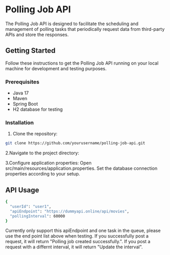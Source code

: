 # Polling Job API

The Polling Job API is designed to facilitate the scheduling and management of polling tasks that periodically request data from third-party APIs and store the responses.

## Getting Started

Follow these instructions to get the Polling Job API running on your local machine for development and testing purposes.

### Prerequisites

- Java 17
- Maven
- Spring Boot
- H2 database for testing

### Installation

1. Clone the repository:
```sh
git clone https://github.com/yourusername/polling-job-api.git
```
2.Navigate to the project directory:

3.Configure application properties:
Open src/main/resources/application.properties.
Set the database connection properties according to your setup.

## API Usage
```sh
{
  "userId": "user1",
  "apiEndpoint": "https://dummyapi.online/api/movies",
  "pollingInterval": 60000
}
```
Currently only support this apiEndpoint and one task in the queue, please use the end point list above when testing.
If you successfully post a request, it will return "Polling job created successfully.".
If you post a request with a differnt interval, it will return "Update the interval".

